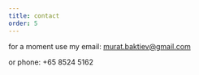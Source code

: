 ```yaml
---
title: contact
order: 5
---
```


for a moment use my email: murat.baktiev@gmail.com

or phone: +65 8524 5162
